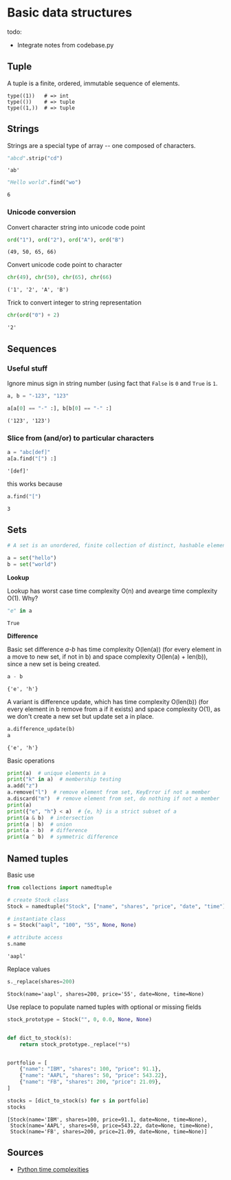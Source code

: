 # Basic data structures


todo:
- Integrate notes from codebase.py

## Tuple

A tuple is a finite, ordered, immutable sequence of elements.

    type((1))   # => int
    type(())    # => tuple
    type((1,))  # => tuple

## Strings

Strings are a special type of array -- one composed of characters.

``` python
"abcd".strip("cd")
```

    'ab'

``` python
"Hello world".find("wo")
```

    6

### Unicode conversion

Convert character string into unicode code point

``` python
ord("1"), ord("2"), ord("A"), ord("B")
```

    (49, 50, 65, 66)

Convert unicode code point to character

``` python
chr(49), chr(50), chr(65), chr(66)
```

    ('1', '2', 'A', 'B')

Trick to convert integer to string representation

``` python
chr(ord("0") + 2)
```

    '2'

## Sequences

### Useful stuff

Ignore minus sign in string number (using fact that `False` is `0` and `True` is `1`.

``` python
a, b = "-123", "123"

a[a[0] == "-" :], b[b[0] == "-" :]
```

    ('123', '123')

### Slice from (and/or) to particular characters

``` python
a = "abc[def]"
a[a.find("[") :]
```

    '[def]'

this works because

``` python
a.find("[")
```

    3

## Sets

``` python
# A set is an unordered, finite collection of distinct, hashable elements.
```

``` python
a = set("hello")
b = set("world")
```

**Lookup**

Lookup has worst case time complexity O(n) and avearge time complexity O(1). Why?

``` python
"e" in a
```

    True

**Difference**

Basic set difference *a-b* has time complexity O(len(a)) (for every element in a move to new set, if not in b) and space complexity O(len(a) + len(b)), since a new set is being created.

``` python
a - b
```

    {'e', 'h'}

A variant is difference update, which has time complexity O(len(b)) (for every element in b remove from a if it exists) and space complexity O(1), as we don't create a new set but update set a in place.

``` python
a.difference_update(b)
a
```

    {'e', 'h'}

Basic operations

``` python
print(a)  # unique elements in a
print("k" in a)  # membership testing
a.add("z")
a.remove("l")  # remove element from set, KeyError if not a member
a.discard("m")  # remove element from set, do nothing if not a member
print(a)
print({"e", "h"} < a)  # {e, h} is a strict subset of a
print(a & b)  # intersection
print(a | b)  # union
print(a - b)  # difference
print(a ^ b)  # symmetric difference
```

## Named tuples

Basic use

``` python
from collections import namedtuple

# create Stock class
Stock = namedtuple("Stock", ["name", "shares", "price", "date", "time"])

# instantiate class
s = Stock("aapl", "100", "55", None, None)

# attribute access
s.name
```

    'aapl'

Replace values

``` python
s._replace(shares=200)
```

    Stock(name='aapl', shares=200, price='55', date=None, time=None)

Use replace to populate named tuples with optional or missing fields

``` python
stock_prototype = Stock("", 0, 0.0, None, None)


def dict_to_stock(s):
    return stock_prototype._replace(**s)


portfolio = [
    {"name": "IBM", "shares": 100, "price": 91.1},
    {"name": "AAPL", "shares": 50, "price": 543.22},
    {"name": "FB", "shares": 200, "price": 21.09},
]

stocks = [dict_to_stock(s) for s in portfolio]
stocks
```

    [Stock(name='IBM', shares=100, price=91.1, date=None, time=None),
     Stock(name='AAPL', shares=50, price=543.22, date=None, time=None),
     Stock(name='FB', shares=200, price=21.09, date=None, time=None)]

## Sources

-   [Python time complexities](https://wiki.python.org/moin/TimeComplexity)

